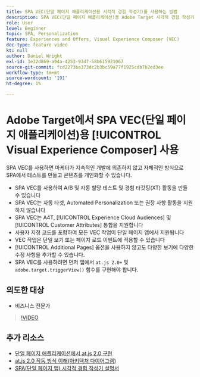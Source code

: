 ```yaml
---
title: SPA VEC(단일 페이지 애플리케이션용 시각적 경험 작성기)를 사용하는 방법
description: SPA VEC(단일 페이지 애플리케이션)용 Adobe Target 시각적 경험 작성기에 대해 알아봅니다. SPA VEC를 사용하여 활동을 만드는 방법을 알아봅니다.
role: User
level: Beginner
topic: SPA, Personalization
feature: Experiences and Offers, Visual Experience Composer (VEC)
doc-type: feature video
kt: null
author: Daniel Wright
exl-id: 3e32d869-a94a-4253-93d7-58b615921067
source-git-commit: fcd2273ba373dc2b3bc59a77f1925cdb7b2ed3ee
workflow-type: tm+mt
source-wordcount: '191'
ht-degree: 1%

---
```


# Adobe Target에서 SPA VEC(단일 페이지 애플리케이션)용 [!UICONTROL Visual Experience Composer] 사용

SPA VEC를 사용하면 마케터가 지속적인 개발에 의존하지 않고 자체적인 방식으로 SPA에서 테스트를 만들고 콘텐츠를 개인화할 수 있습니다.

* SPA VEC를 사용하여 A/B 및 자동 할당 테스트 및 경험 타깃팅(XT) 활동을 만들 수 있습니다
* SPA VEC는 자동 타겟, Automated Personalization 또는 권장 사항 활동을 지원하지 않습니다
* SPA VEC는 A4T, [!UICONTROL Experience Cloud Audiences] 및 [!UICONTROL Customer Attributes] 통합을 지원합니다
* 사용자 지정 코드를 포함하여 모든 VEC 작업이 단일 페이지 앱에서 지원됩니다
* VEC 작업은 단일 보기 또는 페이지 로드 이벤트에 적용할 수 있습니다
* [!UICONTROL Additional Pages] 옵션을 사용하지 않고도 다양한 보기에 다양한 수정 사항을 추가할 수 있습니다.
* SPA VEC를 사용하려면 먼저 앱에서 `at.js 2.0+` 및 `adobe.target.triggerView()` 함수를 구현해야 합니다.

## 의도한 대상

* 비즈니스 전문가

>[!VIDEO](https://video.tv.adobe.com/v/34786?quality=12&captions=kor)


## 추가 리소스

* [단일 페이지 애플리케이션에서 at.js 2.0 구현](../implementation/implement-atjs-20-in-a-single-page-application.md)
* [at.js 2.0 작동 방식 이해(아키텍처 다이어그램)](../implementation/understanding-how-atjs-20-works.md)
* [SPA(단일 페이지 앱) 시각적 경험 작성기 설명서](https://experienceleague.adobe.com/docs/target/using/experiences/spa-visual-experience-composer.html?lang=ko)
